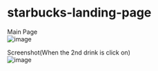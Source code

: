 # starbucks-landing-page
Main Page
<br>
![image](https://github.com/Likheet/starbucks-landing-page/assets/66800864/c61af0a8-1903-4e87-9911-8fe0a576f6de)
<br>

Screenshot(When the 2nd drink is click on)
<br>
![image](https://github.com/Likheet/starbucks-landing-page/assets/66800864/6634355d-6b1d-4408-8d37-7398f470ecfc)
